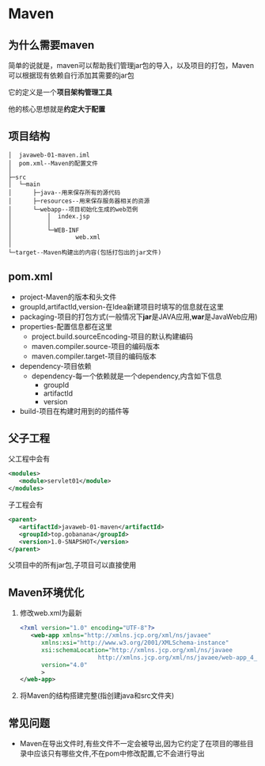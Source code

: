 # Maven
## 为什么需要maven

简单的说就是，maven可以帮助我们管理jar包的导入，以及项目的打包，Maven可以根据现有依赖自行添加其需要的jar包

它的定义是一个**项目架构管理工具**

他的核心思想就是**约定大于配置**
## 项目结构
```
│  javaweb-01-maven.iml
│  pom.xml--Maven的配置文件
│
├─src
│  └─main
│      ├─java--用来保存所有的源代码
│      ├─resources--用来保存服务器相关的资源
│      └─webapp--项目初始化生成的web范例
│          │  index.jsp
│          │
│          └─WEB-INF
│                  web.xml
│
└─target--Maven构建出的内容(包括打包出的jar文件)
```

## pom.xml
* project-Maven的版本和头文件
* groupId,artifactId,version-在Idea新建项目时填写的信息就在这里
* packaging-项目的打包方式(一般情况下**jar**是JAVA应用,**war**是JavaWeb应用)
* properties-配置信息都在这里
   *  project.build.sourceEncoding-项目的默认构建编码
   *  maven.compiler.source-项目的编码版本
   *  maven.compiler.target-项目的编码版本
*  dependency-项目依赖
   *  dependency-每一个依赖就是一个dependency,内含如下信息
      *  groupId
      *  artifactId
      *  version
*  build-项目在构建时用到的的插件等
## 父子工程
父工程中会有
```xml
<modules>
   <module>servlet01</module>
</modules>
```
子工程会有
```xml
<parent>
   <artifactId>javaweb-01-maven</artifactId>
   <groupId>top.gobanana</groupId>
   <version>1.0-SNAPSHOT</version>
</parent>
```
父项目中的所有jar包,子项目可以直接使用
## Maven环境优化
1. 修改web.xml为最新
   ```xml
   <?xml version="1.0" encoding="UTF-8"?>
      <web-app xmlns="http://xmlns.jcp.org/xml/ns/javaee"
         xmlns:xsi="http://www.w3.org/2001/XMLSchema-instance"
         xsi:schemaLocation="http://xmlns.jcp.org/xml/ns/javaee
                         http://xmlns.jcp.org/xml/ns/javaee/web-app_4_0.xsd"
         version="4.0"
         >
   </web-app>
   ```
2. 将Maven的结构搭建完整(指创建java和src文件夹)
## 常见问题
* Maven在导出文件时,有些文件不一定会被导出,因为它约定了在项目的哪些目录中应该只有哪些文件,不在pom中修改配置,它不会进行导出
